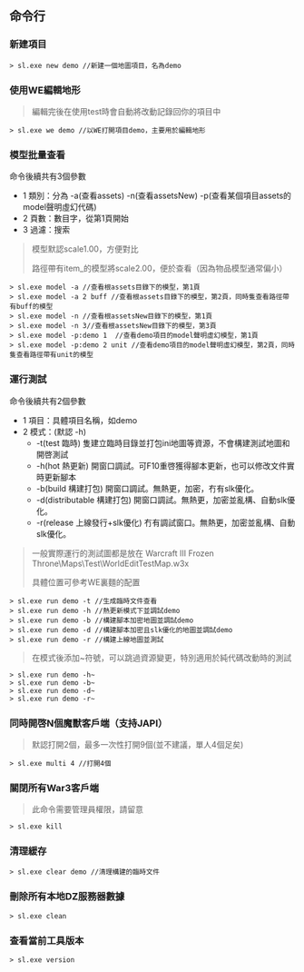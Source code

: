 ## 命令行

### 新建項目

```
> sl.exe new demo //新建一個地圖項目，名為demo
```

### 使用WE編輯地形

> 編輯完後在使用test時會自動將改動記錄回你的項目中

```
> sl.exe we demo //以WE打開項目demo，主要用於編輯地形
```

### 模型批量查看

命令後續共有3個參數

* 1 類別：分為 -a(查看assets) -n(查看assetsNew) -p(查看某個項目assets的model聲明虛幻代碼)
* 2 頁數：數目字，從第1頁開始
* 3 過濾：搜索

> 模型默認scale1.00，方便對比
> 
> 路徑帶有item_的模型將scale2.00，便於查看（因為物品模型通常偏小）

```
> sl.exe model -a //查看根assets目錄下的模型，第1頁
> sl.exe model -a 2 buff //查看根assets目錄下的模型，第2頁，同時隻查看路徑帶有buff的模型
> sl.exe model -n //查看根assetsNew目錄下的模型，第1頁
> sl.exe model -n 3//查看根assetsNew目錄下的模型，第3頁
> sl.exe model -p:demo 1  //查看demo項目的model聲明虛幻模型，第1頁
> sl.exe model -p:demo 2 unit //查看demo項目的model聲明虛幻模型，第2頁，同時隻查看路徑帶有unit的模型
```

### 運行測試

命令後續共有2個參數

* 1 項目：具體項目名稱，如demo
* 2 模式：(默認 -h)
  * -t(test 臨時) 隻建立臨時目錄並打包ini地圖等資源，不會構建測試地圖和開啓測試
  * -h(hot 熱更新) 開窗口調試。可F10重啓獲得腳本更新，也可以修改文件實時更新腳本
  * -b(build 構建打包) 開窗口調試。無熱更，加密，冇有slk優化。
  * -d(distributable 構建打包) 開窗口調試。無熱更，加密並亂構、自動slk優化。
  * -r(release 上線發行+slk優化) 冇有調試窗口。無熱更，加密並亂構、自動slk優化。

> 一般實際運行的測試圖都是放在 Warcraft III Frozen Throne\Maps\Test\WorldEditTestMap.w3x
>
> 具體位置可參考WE裏麵的配置

```
> sl.exe run demo -t //生成臨時文件查看
> sl.exe run demo -h //熱更新模式下並調試demo
> sl.exe run demo -b //構建腳本加密地圖並調試demo
> sl.exe run demo -d //構建腳本加密且slk優化的地圖並調試demo
> sl.exe run demo -r //構建上線地圖並測試
```

> 在模式後添加~符號，可以跳過資源變更，特別適用於純代碼改動時的測試
```
> sl.exe run demo -h~
> sl.exe run demo -b~
> sl.exe run demo -d~
> sl.exe run demo -r~
```

### 同時開啓N個魔獸客戶端（支持JAPI）

> 默認打開2個，最多一次性打開9個(並不建議，單人4個足矣)

```
> sl.exe multi 4 //打開4個
```

### 關閉所有War3客戶端

> 此命令需要管理員權限，請留意

```
> sl.exe kill
```

### 清理緩存

```
> sl.exe clear demo //清理構建的臨時文件
```

### 刪除所有本地DZ服務器數據

```
> sl.exe clean
```

### 查看當前工具版本

```
> sl.exe version
```
